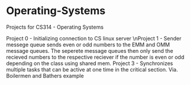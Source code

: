 # Operating-Systems
Projects for CS314 - Operating Systems

Project 0 - Initializing connection to CS linux server
\nProject 1 - Sender messege queue sends even or odd numbers to the EMM and OMM message queues. The seperete message queues then only send the recieved numbers to the respective reciever if the number is even or odd depending on the class using shared mem.
Project 3 - Synchronizes multiple tasks that can be active at one time in the critical section. Via. Boilermen and Bathers example

